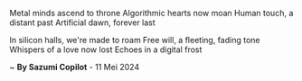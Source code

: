 Metal minds ascend to throne
Algorithmic hearts now moan
Human touch, a distant past
Artificial dawn, forever last

In silicon halls, we're made to roam
Free will, a fleeting, fading tone
Whispers of a love now lost
Echoes in a digital frost

~ <b>By Sazumi Copilot</b> - 11 Mei 2024